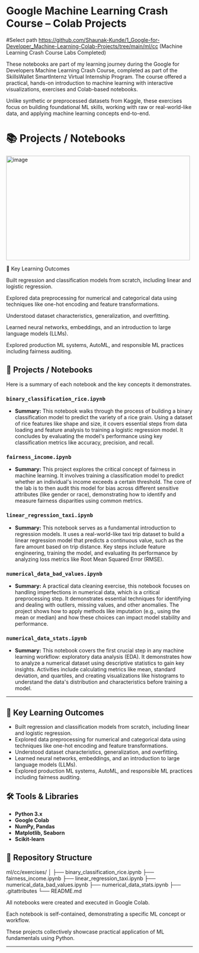 # Google Machine Learning Crash Course – Colab Projects

#Select path https://github.com/Shaunak-Kunde/1_Google-for-Developer_Machine-Learning-Colab-Projects/tree/main/ml/cc (Machine Learning Crash Course Labs Completed)

These notebooks are part of my learning journey during the Google for Developers Machine Learning Crash Course, completed as part of the SkillsWallet SmartInternz Virtual Internship Program. The course offered a practical, hands-on introduction to machine learning with interactive visualizations, exercises and Colab-based notebooks.

Unlike synthetic or preprocessed datasets from Kaggle, these exercises focus on building foundational ML skills, working with raw or real-world-like data, and applying machine learning concepts end-to-end.

# 📚 Projects / Notebooks
<img width="496" height="282" alt="image" src="https://github.com/user-attachments/assets/1cf5a89b-0934-4df9-b4b8-9f0e02f4d803" />

🚀 Key Learning Outcomes

Built regression and classification models from scratch, including linear and logistic regression.

Explored data preprocessing for numerical and categorical data using techniques like one-hot encoding and feature transformations.

Understood dataset characteristics, generalization, and overfitting.

Learned neural networks, embeddings, and an introduction to large language models (LLMs).

Explored production ML systems, AutoML, and responsible ML practices including fairness auditing.


## 🚀 Projects / Notebooks

Here is a summary of each notebook and the key concepts it demonstrates.

### `binary_classification_rice.ipynb`
-   **Summary:** This notebook walks through the process of building a binary classification model to predict the variety of a rice grain. Using a dataset of rice features like shape and size, it covers essential steps from data loading and feature analysis to training a logistic regression model. It concludes by evaluating the model's performance using key classification metrics like accuracy, precision, and recall.

### `fairness_income.ipynb`
-   **Summary:** This project explores the critical concept of fairness in machine learning. It involves training a classification model to predict whether an individual's income exceeds a certain threshold. The core of the lab is to then audit this model for bias across different sensitive attributes (like gender or race), demonstrating how to identify and measure fairness disparities using common metrics.

### `linear_regression_taxi.ipynb`
-   **Summary:** This notebook serves as a fundamental introduction to regression models. It uses a real-world-like taxi trip dataset to build a linear regression model that predicts a continuous value, such as the fare amount based on trip distance. Key steps include feature engineering, training the model, and evaluating its performance by analyzing loss metrics like Root Mean Squared Error (RMSE).

### `numerical_data_bad_values.ipynb`
-   **Summary:** A practical data cleaning exercise, this notebook focuses on handling imperfections in numerical data, which is a critical preprocessing step. It demonstrates essential techniques for identifying and dealing with outliers, missing values, and other anomalies. The project shows how to apply methods like imputation (e.g., using the mean or median) and how these choices can impact model stability and performance.

### `numerical_data_stats.ipynb`
-   **Summary:** This notebook covers the first crucial step in any machine learning workflow: exploratory data analysis (EDA). It demonstrates how to analyze a numerical dataset using descriptive statistics to gain key insights. Activities include calculating metrics like mean, standard deviation, and quartiles, and creating visualizations like histograms to understand the data's distribution and characteristics before training a model.

---

## 🔑 Key Learning Outcomes
- Built regression and classification models from scratch, including linear and logistic regression.
- Explored data preprocessing for numerical and categorical data using techniques like one-hot encoding and feature transformations.
- Understood dataset characteristics, generalization, and overfitting.
- Learned neural networks, embeddings, and an introduction to large language models (LLMs).
- Explored production ML systems, AutoML, and responsible ML practices including fairness auditing.

## 🛠️ Tools & Libraries

-   **Python 3.x**
-   **Google Colab**
-   **NumPy, Pandas**
-   **Matplotlib, Seaborn**
-   **Scikit-learn**

## 📂 Repository Structure

ml/cc/exercises/
│
├── binary_classification_rice.ipynb
├── fairness_income.ipynb
├── linear_regression_taxi.ipynb
├── numerical_data_bad_values.ipynb
├── numerical_data_stats.ipynb
├── .gitattributes
└── README.md

All notebooks were created and executed in Google Colab.

Each notebook is self-contained, demonstrating a specific ML concept or workflow.

These projects collectively showcase practical application of ML fundamentals using Python.

---
